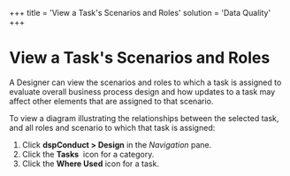 +++
title = 'View a Task's Scenarios and Roles'
solution = 'Data Quality'
+++

# View a Task's Scenarios and Roles

A Designer can view the scenarios and roles to which a task is assigned
to evaluate overall business process design and how updates to a task
may affect other elements that are assigned to that scenario.

To view a diagram illustrating the relationships between the selected
task, and all roles and scenario to which that task is assigned:

1.  Click <span style="font-weight: bold;">dspConduct \> Design</span>
    in the <span style="font-style: italic;">Navigation</span> pane.
2.  Click the <span style="font-weight: bold;">Tasks</span>  icon for a
    category.
3.  Click the <span style="font-weight: bold;">Where Used</span> icon
    for a task.
